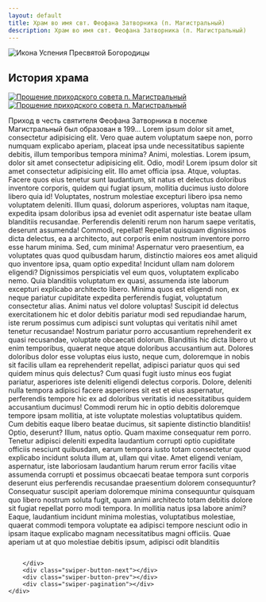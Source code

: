 ```yaml
---
layout: default
title: Храм во имя свт. Феофана Затворника (п. Магистральный)
description: Храм во имя свт. Феофана Затворника (п. Магистральный)
---
```


<div class="container-icon">
    <img class="icon" src="{{ '/assets/img/feofan.jpg' | relative_url }}" alt="Икона Успения Пресвятой Богородицы">
</div>
<h2 class="body-header">История храма</h2>
<div class="container-image-history_1">
    <a class="colorbox" href="{{ '/assets/img/history-img/Untitled-1.jpg' | relative_url }}">
        <img class="image-history_1" src="{{ '/assets/img/history-img/Untitled-1.jpg' | relative_url }}"
            alt="Прошение приходского совета п. Магистральный">
    </a>
</div>
<div class="container-image-history_2">
    <a class="colorbox" href="{{ '/assets/img/history-img/Untitled-2.jpg' | relative_url }}">
        <img class="image-history_2" src="{{ '/assets/img/history-img/Untitled-2.jpg' | relative_url }}"
            alt="Прошение приходского совета п. Магистральный">
    </a>
</div>
<div class="lorem">
    <p>
        Приход в честь святителя Феофана Затворника в поселке Магистральный был образован в 199...
        Lorem ipsum dolor sit amet, consectetur adipisicing elit. Vero quae autem voluptatum saepe non, porro numquam
        explicabo aperiam, placeat ipsa unde necessitatibus sapiente debitis, illum temporibus tempora minima? Animi,
        molestias.
        Lorem ipsum, dolor sit amet consectetur adipisicing elit. Odio, modi!
        Lorem ipsum dolor sit amet consectetur adipisicing elit. Illo amet officia ipsa. Atque, voluptas. Facere quos
        eius tenetur sunt laudantium, sit natus et delectus doloribus inventore corporis, quidem qui fugiat ipsum,
        mollitia ducimus iusto dolore libero quia id! Voluptates, nostrum molestiae excepturi libero ipsa nemo
        voluptatem deleniti. Illum quasi, dolorum asperiores, voluptas nam itaque, expedita ipsam doloribus ipsa ad
        eveniet odit aspernatur iste beatae ullam blanditiis recusandae. Perferendis deleniti rerum non harum saepe
        veritatis, deserunt assumenda! Commodi, repellat! Repellat quisquam dignissimos dicta delectus, ea a architecto,
        aut corporis enim nostrum inventore porro esse harum minima. Sed, cum minima! Aspernatur vero praesentium, ea
        voluptates quas quod quibusdam harum, distinctio maiores eos amet aliquid quo inventore ipsa, quam optio
        expedita! Incidunt ullam nam dolorem eligendi? Dignissimos perspiciatis vel eum quos, voluptatem explicabo nemo.
        Quia blanditiis voluptatum ex quasi, assumenda iste laborum excepturi explicabo architecto libero. Minima quos
        est eligendi non, ex neque pariatur cupiditate expedita perferendis fugiat, voluptatum consectetur alias. Animi
        natus vel dolore voluptas! Suscipit id delectus exercitationem hic et dolor debitis pariatur modi sed
        repudiandae harum, iste rerum possimus cum adipisci sunt voluptas qui veritatis nihil amet tenetur recusandae!
        Nostrum pariatur porro accusantium reprehenderit ex quasi recusandae, voluptate obcaecati dolorum. Blanditiis
        hic dicta libero ut enim temporibus, quaerat neque atque doloribus accusantium aut. Dolores doloribus dolor esse
        voluptas eius iusto, neque cum, doloremque in nobis sit facilis ullam ea reprehenderit repellat, adipisci
        pariatur quos qui sed quidem minus quis delectus? Cum quasi fugit iusto minus eos fugiat pariatur, asperiores
        iste deleniti eligendi delectus corporis. Dolore, deleniti nulla tempora adipisci facere asperiores sit est et
        eius aspernatur, perferendis tempore hic ex ad doloribus veritatis id necessitatibus quidem accusantium ducimus!
        Commodi rerum hic in optio debitis doloremque tempore ipsam mollitia, at iste voluptate molestias voluptatibus
        quidem. Cum debitis eaque libero beatae ducimus, sit sapiente distinctio blanditiis! Optio, deserunt? Illum,
        natus optio. Quam maxime consequatur rem porro. Tenetur adipisci deleniti expedita laudantium corrupti optio
        cupiditate officiis nesciunt quibusdam, earum tempora iusto totam consectetur quod explicabo incidunt soluta
        illum at, ullam qui vitae. Amet eligendi veniam, aspernatur, iste laboriosam laudantium harum rerum error
        facilis vitae assumenda corrupti et possimus obcaecati beatae tempora sunt corporis deserunt eius perferendis
        recusandae praesentium dolorem consequuntur? Consequatur suscipit aperiam doloremque minima consequuntur
        quisquam quo libero nostrum soluta fugit, quam animi architecto totam debitis dolore sit fugiat repellat porro
        modi tempora. In mollitia natus ipsa labore animi? Eaque, laudantium incidunt minima molestias, voluptatibus
        molestiae, quaerat commodi tempora voluptate ea adipisci tempore nesciunt odio in ipsam itaque explicabo magnam
        necessitatibus magni officiis. Quae aperiam ut at quo molestiae debitis ipsum, adipisci odit blanditiis
    </p>
</div>
<div class="container-slider">
    <div class="image-slider swiper-container">
        <div class="image-slider_wrapper swiper-wrapper">
            <div class="image-slider_slide swiper-slide">
                <div class="image-slider_image">
                    <a class="group fade" href="/img/history-img/Untitled-3.jpg">
                        <img class="fade" src="/img/history-img/Untitled-3.jpg" alt="">
                    </a>
                </div>
            </div>
            <div class="image-slider_slide swiper-slide">
                <div class="image-slider_image">
                    <a class="group fade" href="/img/history-img/Untitled-4.jpg">
                        <img class="fade" src="/img/history-img/Untitled-4.jpg" alt="">
                    </a>
                </div>
            </div>
            <div class="image-slider_slide swiper-slide">
                <div class="image-slider_image">
                    <a class="group fade" href="/img/history-img/Untitled-5.jpg">
                        <img class="fade" src="/img/history-img/Untitled-5.jpg" alt="">
                    </a>
                </div>
            </div>
            <div class="image-slider_slide swiper-slide">
                <div class="image-slider_image">
                    <a class="group fade" href="/img/history-img/Untitled-6.jpg">
                        <img class="fade" src="/img/history-img/Untitled-6.jpg" alt="">
                    </a>
                </div>
            </div>
            <div class="image-slider_slide swiper-slide">
                <div class="image-slider_image">
                    <a class="group fade" href="/img/history-img/Untitled-7.jpg">
                        <img class="fade" src="/img/history-img/Untitled-7.jpg" alt="">
                    </a>
                </div>
            </div>
            <div class="image-slider_slide swiper-slide">
                <div class="image-slider_image">
                    <a class="group fade" href="/img/history-img/Untitled-8.jpg">
                        <img class="fade" src="/img/history-img/Untitled-8.jpg" alt="">
                    </a>
                </div>
            </div>
            <div class="image-slider_slide swiper-slide">
                <div class="image-slider_image">
                    <a class="group fade" href="/img/history-img/Untitled-9.jpg">
                        <img class="fade" src="/img/history-img/Untitled-9.jpg" alt="">
                    </a>
                </div>
            </div>
            <div class="image-slider_slide swiper-slide">
                <div class="image-slider_image">
                    <a class="group fade" href="/img/history-img/Untitled-10.jpg">
                        <img class="fade" src="/img/history-img/Untitled-10.jpg" alt="">
                    </a>
                </div>
            </div>
            <div class="image-slider_slide swiper-slide">
                <div class="image-slider_image">
                    <a class="group fade" href="/img/history-img/Untitled-11.jpg">
                        <img class="fade" src="/img/history-img/Untitled-11.jpg" alt="">
                    </a>
                </div>
            </div>
            <div class="image-slider_slide swiper-slide">
                <div class="image-slider_image">
                    <a class="group fade" href="/img/history-img/Untitled-12.jpg">
                        <img class="fade" src="/img/history-img/Untitled-12.jpg" alt="">
                    </a>
                </div>
            </div>
            <div class="image-slider_slide swiper-slide">
                <div class="image-slider_image">
                    <a class="group fade" href="/img/history-img/Untitled-13.jpg">
                        <img class="fade" src="/img/history-img/Untitled-13.jpg" alt="">
                    </a>
                </div>
            </div>
            <div class="image-slider_slide swiper-slide">
                <div class="image-slider_image">
                    <a class="group fade" href="/img/history-img/Untitled-14.jpg">
                        <img class="fade" src="/img/history-img/Untitled-14.jpg" alt="">
                    </a>
                </div>
            </div>
            <div class="image-slider_slide swiper-slide">
                <div class="image-slider_image">
                    <a class="group fade" href="/img/history-img/Untitled-1.jpg">
                        <img class="fade" src="/img/history-img/Untitled-1.jpg" alt="">
                    </a>
                </div>
            </div>
            <div class="image-slider_slide swiper-slide">
                <div class="image-slider_image">
                    <a class="group fade" href="/img/history-img/Untitled-2.jpg">
                        <img class="fade" src="/img/history-img/Untitled-2.jpg" alt="">
                    </a>
                </div>
            </div>

        </div>
        <div class="swiper-button-next"></div>
        <div class="swiper-button-prev"></div>
        <div class="swiper-pagination"></div>
    </div>

</div>